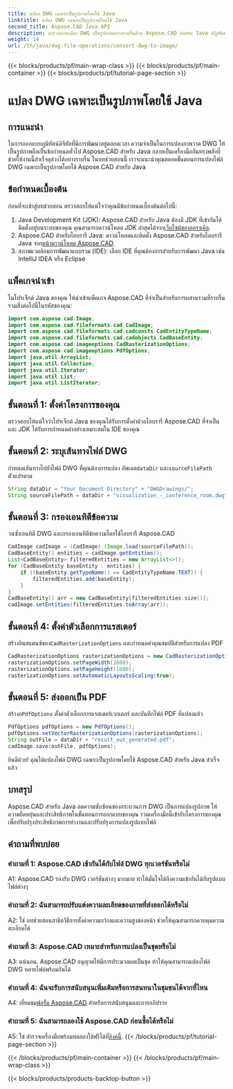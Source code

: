 ```yaml
---
title: แปลง DWG เฉพาะเป็นรูปภาพโดยใช้ Java
linktitle: แปลง DWG เฉพาะเป็นรูปภาพโดยใช้ Java
second_title: Aspose.CAD Java API
description: สำรวจการแปลง DWG เป็นรูปภาพอย่างราบรื่นด้วย Aspose.CAD สำหรับ Java ปฏิบัติตามคำแนะนำทีละขั้นตอนของเราเพื่อการแปลงรูปแบบไฟล์ที่มีประสิทธิภาพ
weight: 14
url: /th/java/dwg-file-operations/convert-dwg-to-image/
---
```


{{< blocks/products/pf/main-wrap-class >}}
{{< blocks/products/pf/main-container >}}
{{< blocks/products/pf/tutorial-page-section >}}

# แปลง DWG เฉพาะเป็นรูปภาพโดยใช้ Java

## การแนะนำ

ในการออกแบบภูมิทัศน์ดิจิทัลที่มีการพัฒนาอยู่ตลอดเวลา ความจำเป็นในการแปลงภาพวาด DWG ให้เป็นรูปภาพถือเป็นข้อกำหนดทั่วไป Aspose.CAD สำหรับ Java กลายเป็นเครื่องมืออันทรงพลังที่ช่วยให้งานนี้สำเร็จลุล่วงได้อย่างราบรื่น ในบทช่วยสอนนี้ เราจะแนะนำคุณตลอดขั้นตอนการแปลงไฟล์ DWG เฉพาะเป็นรูปภาพโดยใช้ Aspose.CAD สำหรับ Java

## ข้อกำหนดเบื้องต้น

ก่อนที่จะเข้าสู่บทช่วยสอน ตรวจสอบให้แน่ใจว่าคุณมีข้อกำหนดเบื้องต้นต่อไปนี้:
1.  Java Development Kit (JDK): Aspose.CAD สำหรับ Java ต้องมี JDK ที่เข้ากันได้ติดตั้งอยู่บนระบบของคุณ คุณสามารถดาวน์โหลด JDK ล่าสุดได้จาก[เว็บไซต์ของออราเคิล](https://www.oracle.com/java/technologies/javase-downloads.html).
2.  Aspose.CAD สำหรับไลบรารี Java: ดาวน์โหลดและติดตั้ง Aspose.CAD สำหรับไลบรารี Java จาก[หน้าดาวน์โหลด Aspose.CAD](https://releases.aspose.com/cad/java/).
3. สภาพแวดล้อมการพัฒนาแบบรวม (IDE): เลือก IDE ที่คุณต้องการสำหรับการพัฒนา Java เช่น IntelliJ IDEA หรือ Eclipse

## แพ็คเกจนำเข้า

ในโปรเจ็กต์ Java ของคุณ ให้นำเข้าแพ็คเกจ Aspose.CAD ที่จำเป็นสำหรับการผสานรวมที่ราบรื่น รวมสิ่งต่อไปนี้ในรหัสของคุณ:

```java
import com.aspose.cad.Image;
import com.aspose.cad.fileformats.cad.CadImage;
import com.aspose.cad.fileformats.cad.cadconsts.CadEntityTypeName;
import com.aspose.cad.fileformats.cad.cadobjects.CadBaseEntity;
import com.aspose.cad.imageoptions.CadRasterizationOptions;
import com.aspose.cad.imageoptions.PdfOptions;
import java.util.ArrayList;
import java.util.Collection;
import java.util.Iterator;
import java.util.List;
import java.util.ListIterator;
```

## ขั้นตอนที่ 1: ตั้งค่าโครงการของคุณ

ตรวจสอบให้แน่ใจว่าโปรเจ็กต์ Java ของคุณได้รับการตั้งค่าด้วยไลบรารี Aspose.CAD ที่จำเป็น และ JDK ได้รับการกำหนดค่าอย่างเหมาะสมใน IDE ของคุณ

## ขั้นตอนที่ 2: ระบุเส้นทางไฟล์ DWG

กำหนดเส้นทางไปยังไฟล์ DWG ที่คุณต้องการแปลง อัพเดต`dataDir` และ`sourceFilePath` ตัวแปรตาม

```java
String dataDir = "Your Document Directory" + "DWGDrawings/";
String sourceFilePath = dataDir + "visualization_-_conference_room.dwg";
```

## ขั้นตอนที่ 3: กรองเอนทิตีข้อความ

วนซ้ำเอนทิตี DWG และกรองเอนทิตีข้อความโดยใช้ไลบรารี Aspose.CAD

```java
CadImage cadImage = (CadImage) (Image.load(sourceFilePath));
CadBaseEntity[] entities = cadImage.getEntities();
List<CadBaseEntity> filteredEntities = new ArrayList<>();
for (CadBaseEntity baseEntity : entities) {
    if ((baseEntity.getTypeName() == CadEntityTypeName.TEXT)) {
        filteredEntities.add(baseEntity);
    }
}
CadBaseEntity[] arr = new CadBaseEntity[filteredEntities.size()];
cadImage.setEntities(filteredEntities.toArray(arr));
```

## ขั้นตอนที่ 4: ตั้งค่าตัวเลือกการแรสเตอร์

 สร้างอินสแตนซ์ของ`CadRasterizationOptions` และกำหนดค่าคุณสมบัติสำหรับการแปลง PDF

```java
CadRasterizationOptions rasterizationOptions = new CadRasterizationOptions();
rasterizationOptions.setPageWidth(1600);
rasterizationOptions.setPageHeight(1600);
rasterizationOptions.setAutomaticLayoutsScaling(true);
```

## ขั้นตอนที่ 5: ส่งออกเป็น PDF

 สร้างก`PdfOptions` ตั้งค่าตัวเลือกการแรสเตอร์เวกเตอร์ และบันทึกไฟล์ PDF ที่แปลงแล้ว

```java
PdfOptions pdfOptions = new PdfOptions();
pdfOptions.setVectorRasterizationOptions(rasterizationOptions);
String outFile = dataDir + "result_out_generated.pdf";
cadImage.save(outFile, pdfOptions);
```

ยินดีด้วย! คุณได้แปลงไฟล์ DWG เฉพาะเป็นรูปภาพโดยใช้ Aspose.CAD สำหรับ Java สำเร็จแล้ว

## บทสรุป

Aspose.CAD สำหรับ Java ลดความซับซ้อนของกระบวนการ DWG เป็นการแปลงรูปภาพ ให้ความยืดหยุ่นและประสิทธิภาพในขั้นตอนการออกแบบของคุณ รวมเครื่องมือนี้เข้ากับโครงการของคุณเพื่อปรับปรุงประสิทธิภาพการทำงานและปรับปรุงการแปลงรูปแบบไฟล์

## คำถามที่พบบ่อย

### คำถามที่ 1: Aspose.CAD เข้ากันได้กับไฟล์ DWG ทุกเวอร์ชันหรือไม่

A1: Aspose.CAD รองรับ DWG เวอร์ชันต่างๆ มากมาย ทำให้มั่นใจได้ถึงความเข้ากันได้กับรูปแบบไฟล์ต่างๆ

### คำถามที่ 2: ฉันสามารถปรับแต่งความละเอียดของภาพที่ส่งออกได้หรือไม่

A2: ใช่ บทช่วยสอนสาธิตวิธีการตั้งค่าความกว้างและความสูงของหน้า ช่วยให้คุณสามารถควบคุมความละเอียดได้

### คำถามที่ 3: Aspose.CAD เหมาะสำหรับการแปลงเป็นชุดหรือไม่

A3: แน่นอน. Aspose.CAD อนุญาตให้มีการประมวลผลเป็นชุด ทำให้คุณสามารถแปลงไฟล์ DWG หลายไฟล์พร้อมกันได้

### คำถามที่ 4: ฉันจะรับการสนับสนุนเพิ่มเติมหรือการสนทนาในชุมชนได้จากที่ไหน

 A4: เยี่ยมชม[ฟอรั่ม Aspose.CAD](https://forum.aspose.com/c/cad/19) สำหรับการสนับสนุนและการอภิปราย

### คำถามที่ 5: ฉันสามารถลองใช้ Aspose.CAD ก่อนซื้อได้หรือไม่

 A5: ใช่ สำรวจเครื่องมือพร้อมทดลองใช้ฟรีได้ที่[ลิงค์นี้](https://releases.aspose.com/).
{{< /blocks/products/pf/tutorial-page-section >}}

{{< /blocks/products/pf/main-container >}}
{{< /blocks/products/pf/main-wrap-class >}}

{{< blocks/products/products-backtop-button >}}
